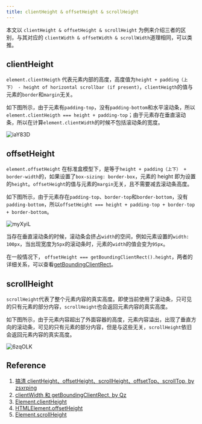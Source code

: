 ```yaml
---
title: clientHeight & offsetHeight & scrollHeight
---
```


本文以 `clientHeight & offsetHeight & scrollHeight` 为例来介绍三者的区别，与其对应的 `clientWidth & offsetWidth & scrollWidth`道理相同，可以类推。

## clientHeight

`element.clientHeigth` 代表元素内部的高度，高度值为`height + padding（上下） - height of horizontal scrollbar (if present)`，`clientHeigth`的值与元素的`border`和`margin`无关。

如下图所示，由于元素有`padding-top`，没有`padding-bottom`和水平滚动条，所以`element.clientHeigth === height + padding-top`；由于元素存在垂直滚动条，所以在计算`element.clientWidth`的时候不包括滚动条的宽度。

<Img w="580" src='https://cosmos-x.oss-cn-hangzhou.aliyuncs.com/iaY83D.png' alt='iaY83D'/>

## offsetHeight

`element.offsetHeight` 在标准盒模型下，是等于`height + padding（上下） + border-width`的，如果设置了`box-sizing: border-box`，元素的 height 即为设置的`height`。`offsetHeight`的值与元素的`margin`无关，且不需要减去滚动条高度。

如下图所示，由于元素存在`padding-top`、`border-top`和`border-bottom`，没有`padding-bottom`，所以`offsetHeight === height + padding-top + border-top + border-bottom`。

<Img w="580" src='https://cosmos-x.oss-cn-hangzhou.aliyuncs.com/myXyiL.png' alt='myXyiL'/>

当存在垂直滚动条的时候，滚动条会挤占`width`的空间，例如元素设置的`width: 100px`，当出现宽度为`5px`的滚动条时，元素的`width`的值会变为`95px`。

在一般情况下， `offsetHeight === getBoundingClientRect().height`，两者的详细关系，可以查看[getBoundingClientRect](http://localhost:3000/docs/html/4.element/getBoundingClientRect#width--offsetwidth)。

## scrollHeight

`scrollHeight`代表了整个元素内容的真实高度。即使当前使用了滚动条，只可见的只有元素的部分内容，`scrollHeight`也会返回元素内容的真实高度。

如下图所示，由于元素内容超出了外面容器的高度，元素内容溢出，出现了垂直方向的滚动条，可见的只有元素的部分内容，但是与这些无关，`scrollHeight`依旧会返回元素内容的真实高度。

<Img w="610" src='https://cosmos-x.oss-cn-hangzhou.aliyuncs.com/6zqOLK.png' alt='6zqOLK'/>

## Reference

1. [搞清 clientHeight、offsetHeight、scrollHeight、offsetTop、scrollTop, by zsxrping](https://www.imooc.com/article/17571)
1. [clientWidth 和 getBoundingClientRect, by Qz](https://qinzhen001.github.io/2017/11/29/clientWidth%E5%92%8CgetBoundingClientRect-myblog/)
1. [Element.clientHeight](https://developer.mozilla.org/en-US/docs/Web/API/Element/clientHeigh)
1. [HTMLElement.offsetHeight](https://developer.mozilla.org/zh-CN/docs/Web/API/HTMLElement/offsetHeight)
1. [Element.scrollHeight](https://developer.mozilla.org/en-US/docs/Web/API/Element/scrollHeight)
